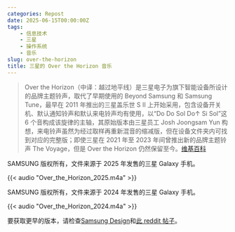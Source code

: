 ```yaml
---
categories: Repost
date: 2025-06-15T00:00:00Z
tags:
    - 信息技术
    - 三星
    - 操作系统
    - 音乐
slug: over-the-horizon
title: 三星的 Over the Horizon 音乐
---
```


> Over the Horizon（中译：越过地平线）是三星电子为旗下智能设备所设计的品牌主题铃声，取代了早期使用的 Beyond Samsung 和 Samsung Tune，最早在 2011 年推出的三星盖乐世 S II 上开始采用，包含设备开关机、默认通知铃声和默认来电铃声均有使用，以“Do Do Sol Do↑ Si Sol”这 6 个音构成该旋律的主轴，其原始版本由三星员工 Josh Joongsam Yun 构想，来电铃声虽然为经过取样再重新混音的缩减版，但在设备文件夹内可找到对应的完整版；即使三星在 2021 年至 2023 年间曾推出新的品牌主题铃声 The Voyage，但是 Over the Horizon 仍然保留至今。[维基百科](https://zh.wikipedia.org/wiki/%E4%B8%89%E6%98%9FGalaxy#Over_the_Horizon)

SAMSUNG 版权所有，文件来源于 2025 年发售的三星 Galaxy 手机。

{{< audio "Over_the_Horizon_2025.m4a" >}}

SAMSUNG 版权所有，文件来源于 2024 年发售的三星 Galaxy 手机。

{{< audio "Over_the_Horizon_2024.m4a" >}}

要获取更早的版本，请检查[Samsung Design](https://design.samsung.com/global/contents/over-the-horizon/)和[此 reddit 帖子](https://www.reddit.com/r/samsung/comments/xdd4g7/samsung_galaxy_audio_library_alarms_notifications/)。
